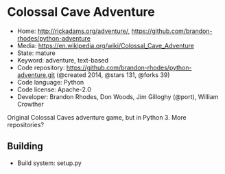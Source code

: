 # Colossal Cave Adventure

- Home: http://rickadams.org/adventure/, https://github.com/brandon-rhodes/python-adventure
- Media: https://en.wikipedia.org/wiki/Colossal_Cave_Adventure
- State: mature
- Keyword: adventure, text-based
- Code repository: https://github.com/brandon-rhodes/python-adventure.git (@created 2014, @stars 131, @forks 39)
- Code language: Python
- Code license: Apache-2.0
- Developer: Brandon Rhodes, Don Woods, Jim Gilloghy (@port), William Crowther

Original Colossal Caves adventure game, but in Python 3.
More repositories?

## Building

- Build system: setup.py
